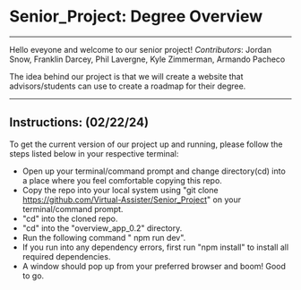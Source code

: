# Senior_Project: Degree Overview

---

Hello eveyone and welcome to our senior project!
_Contributors_: Jordan Snow, Franklin Darcey, Phil Lavergne, Kyle Zimmerman, Armando Pacheco

The idea behind our project is that we will create a website that advisors/students can use to create a roadmap for their degree.

---

## Instructions: (02/22/24)

To get the current version of our project up and running, please follow the steps listed below in your respective terminal:

- Open up your terminal/command prompt and change directory(cd) into a place where you feel comfortable copying this repo.
- Copy the repo into your local system using "git clone https://github.com/Virtual-Assister/Senior_Project" on your terminal/command prompt.
- "cd" into the cloned repo.
- "cd" into the "overview_app_0.2" directory.
- Run the following command " npm run dev".
- If you run into any dependency errors, first run "npm install" to install all required dependencies.
- A window should pop up from your preferred browser and boom! Good to go. 
